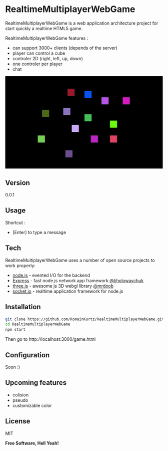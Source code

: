 RealtimeMultiplayerWebGame
=========

RealtimeMultiplayerWebGame is a web application architecture project for start quickly a realtime HTML5 game.

RealtimeMultiplayerWebGame features :
  - can support 3000+ clients (depends of the server)
  - player can control a cube
  - controler 2D (right, left, up, down)
  - one controler per player 
  - chat


  ![alt tag](https://raw.githubusercontent.com/RomainKurtz/RealtimeMultiplayerWebGame/master/public/images/screen_for_github.jpg)
  

Version
----

0.0.1

Usage
--------------
Shortcut :
  - [Enter] to type a message 

Tech
-----------

RealtimeMultiplayerWebGame uses a number of open source projects to work properly:


* [node.js] - evented I/O for the backend
* [Express] - fast node.js network app framework [@tjholowaychuk]
* [three.js] - awesome js 3D webgl library [@mrdoob]
* [socket.io] - realtime application framework for node.js

Installation
--------------

```sh
git clone https://github.com/RomainKurtz/RealtimeMultiplayerWebGame.git RealtimeMultiplayerWebGame
cd RealtimeMultiplayerWebGame
npm start
```
Then go to http://localhost:3000/game.html

Configuration
--------------
Soon :)

Upcoming features
--------------
  - colision
  - pseudo
  - customizable color

License
----

MIT


**Free Software, Hell Yeah!**

[john gruber]:http://daringfireball.net/
[@thomasfuchs]:http://twitter.com/thomasfuchs
[1]:http://daringfireball.net/projects/markdown/
[marked]:https://github.com/chjj/marked
[Ace Editor]:http://ace.ajax.org
[node.js]:http://nodejs.org
[Twitter Bootstrap]:http://twitter.github.com/bootstrap/
[keymaster.js]:https://github.com/madrobby/keymaster
[jQuery]:http://jquery.com
[@tjholowaychuk]:http://twitter.com/tjholowaychuk
[express]:http://expressjs.com
[@mrdoob]:https://twitter.com/mrdoob
[three.js]:https://github.com/mrdoob/three.js/
[socket.io]:https://github.com/Automattic/socket.io
